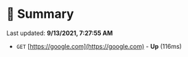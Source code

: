 # 📖 Summary
Last updated: **9/13/2021, 7:27:55 AM**

- `GET` [https://google.com](https://google.com) - **Up** (116ms)
